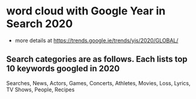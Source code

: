 # word cloud with Google Year in Search 2020
 - more details at https://trends.google.ie/trends/yis/2020/GLOBAL/

## Search categories are as follows. Each lists top 10 keywords googled in 2020
Searches, News, Actors, Games, Concerts, Athletes, Movies, Loss, Lyrics, TV Shows, People, Recipes
